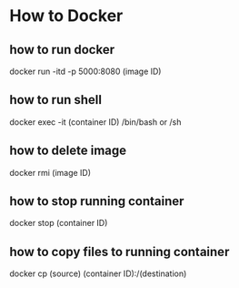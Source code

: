 # How to Docker

## how to run docker
docker run -itd -p 5000:8080 (image ID)

## how to run shell
docker exec -it (container ID) /bin/bash or /sh

## how to delete image
docker rmi (image ID)

## how to stop running container
docker stop (container ID)

## how to copy files to running container
docker cp (source) (container ID):/(destination)